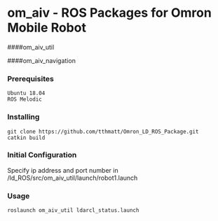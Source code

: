 # om_aiv - ROS Packages for Omron Mobile Robot

####om_aiv_util

####om_aiv_navigation



### Prerequisites
```
Ubuntu 18.04
ROS Melodic 
```

### Installing
```
git clone https://github.com/tthmatt/Omron_LD_ROS_Package.git
catkin build
```
### Initial Configuration

Specify ip address and port number in /ld_ROS/src/om_aiv_util/launch/robot1.launch




### Usage
```
roslaunch om_aiv_util ldarcl_status.launch
```
